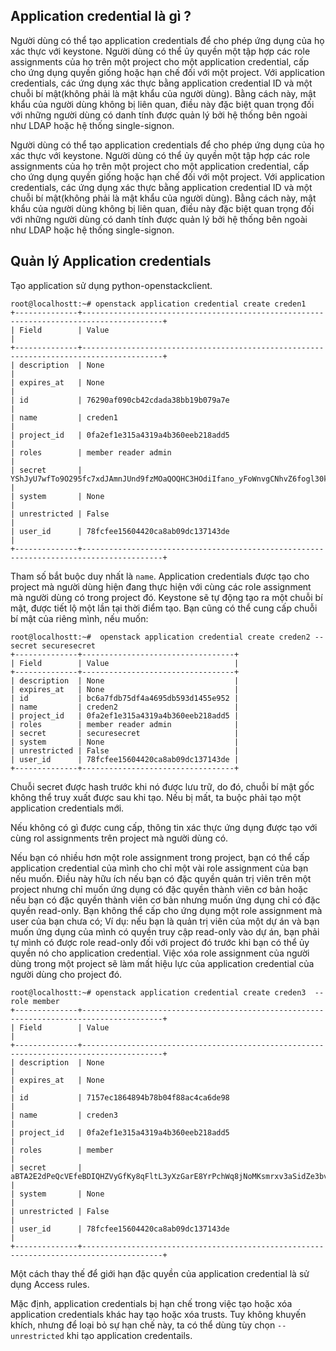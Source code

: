 ## Application credential là gì ?
Người dùng có thể tạo application credentials để cho phép ứng dụng của họ xác thực với keystone. Người dùng có thể ủy quyền một tập hợp các role assignments của họ trên một project cho một application credential, cấp cho ứng dụng quyền giống hoặc hạn chế đối với một project. Với application credentials, các ứng dụng xác thực bằng application credential ID và một chuỗi bí mật(không phải là mật khẩu của người dùng). Bằng cách này, mật khẩu của người dùng không bị liên quan, điều này đặc biệt quan trọng đối với những người dùng có danh tính được quản lý bởi hệ thống bên ngoài như LDAP hoặc hệ thống single-signon.

Người dùng có thể tạo application credentials để cho phép ứng dụng của họ xác thực với keystone. Người dùng có thể ủy quyền một tập hợp các role assignments của họ trên một project cho một application credential, cấp cho ứng dụng quyền giống hoặc hạn chế đối với một project. Với application credentials, các ứng dụng xác thực bằng application credential ID và một chuỗi bí mật(không phải là mật khẩu của người dùng). Bằng cách này, mật khẩu của người dùng không bị liên quan, điều này đặc biệt quan trọng đối với những người dùng có danh tính được quản lý bởi hệ thống bên ngoài như LDAP hoặc hệ thống single-signon.

## Quản lý Application credentials
Tạo application sử dụng python-openstackclient.
````
root@localhostt:~# openstack application credential create creden1
+--------------+----------------------------------------------------------------------------------------+
| Field        | Value                                                                                  |
+--------------+----------------------------------------------------------------------------------------+
| description  | None                                                                                   |
| expires_at   | None                                                                                   |
| id           | 76290af090cb42cdada38bb19b079a7e                                                       |
| name         | creden1                                                                                |
| project_id   | 0fa2ef1e315a4319a4b360eeb218add5                                                       |
| roles        | member reader admin                                                                    |
| secret       | YShJyU7wfTo9O295fc7xdJAmnJUnd9fzMOaQOQHC3HOdiIfano_yFoWnvgCNhvZ6fogl30kOgOZXv6SCFqwgtg |
| system       | None                                                                                   |
| unrestricted | False                                                                                  |
| user_id      | 78fcfee15604420ca8ab09dc137143de                                                       |
+--------------+----------------------------------------------------------------------------------------+
````
Tham số bắt buộc duy nhất là `name`. Application credentials được tạo cho project mà người dùng hiện đang thực hiện với cùng các role assignment mà người dùng có trong project đó. Keystone sẽ tự động tạo ra một chuỗi bí mật, được tiết lộ một lần tại thời điểm tạo. Bạn cũng có thể cung cấp chuỗi bí mật của riêng mình, nếu muốn:
````
root@localhostt:~#  openstack application credential create creden2 --secret securesecret
+--------------+----------------------------------+
| Field        | Value                            |
+--------------+----------------------------------+
| description  | None                             |
| expires_at   | None                             |
| id           | bc6a7fdb75df4a4695db593d1455e952 |
| name         | creden2                          |
| project_id   | 0fa2ef1e315a4319a4b360eeb218add5 |
| roles        | member reader admin              |
| secret       | securesecret                     |
| system       | None                             |
| unrestricted | False                            |
| user_id      | 78fcfee15604420ca8ab09dc137143de |
+--------------+----------------------------------+
````
Chuỗi secret được hash trước khi nó được lưu trữ, do đó, chuỗi bí mật gốc không thể truy xuất được sau khi tạo. Nếu bị mất, ta buộc phải tạo một application credentials mới. 

Nếu không có gì được cung cấp, thông tin xác thực ứng dụng được tạo với cùng rol assignments trên project mà người dùng có.

Nếu bạn có nhiều hơn một role assignment trong project, bạn có thể cấp application credential của mình cho chỉ một vài role assignment của bạn nếu muốn. Điều này hữu ích nếu bạn có đặc quyền quản trị viên trên một project nhưng chỉ muốn ứng dụng có đặc quyền thành viên cơ bản hoặc nếu bạn có đặc quyền thành viên cơ bản nhưng muốn ứng dụng chỉ có đặc quyền read-only. Bạn không thể cấp cho ứng dụng một role assignment mà user của bạn chưa có; Ví dụ: nếu bạn là quản trị viên của một dự án và bạn muốn ứng dụng của mình có quyền truy cập read-only vào dự án, bạn phải tự mình có được role read-only đối với project đó trước khi bạn có thể ủy quyền nó cho application credential. Việc xóa role assignment của người dùng trong một project sẽ làm mất hiệu lực của application credential của người dùng cho project đó.
````
root@localhostt:~# openstack application credential create creden3  --role member
+--------------+----------------------------------------------------------------------------------------+
| Field        | Value                                                                                  |
+--------------+----------------------------------------------------------------------------------------+
| description  | None                                                                                   |
| expires_at   | None                                                                                   |
| id           | 7157ec1864894b78b04f88ac4ca6de98                                                       |
| name         | creden3                                                                                |
| project_id   | 0fa2ef1e315a4319a4b360eeb218add5                                                       |
| roles        | member                                                                                 |
| secret       | aBTA2E2dPeQcVEfeBDIQHZVyGfKy8qFltL3yXzGarE8YrPchWq8jNoMKsmrxv3aSidZe3bvbgOy7IfyqXwsLFQ |
| system       | None                                                                                   |
| unrestricted | False                                                                                  |
| user_id      | 78fcfee15604420ca8ab09dc137143de                                                       |
+--------------+----------------------------------------------------------------------------------------+
````
Một cách thay thế để giới hạn đặc quyền của application credential là sử dụng Access rules.

Mặc định, application credentials bị hạn chế trong việc tạo hoặc xóa application credentials khác hay tạo hoặc xóa trusts. Tuy không khuyến khích, nhưng để loại bỏ sự hạn chế  này, ta có thể dùng tùy chọn `--unrestricted` khi tạo application credentails.


